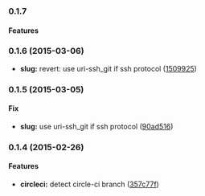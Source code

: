 ### 0.1.7

#### Features

### 0.1.6 (2015-03-06)

* **slug:** revert: use uri-ssh_git if ssh protocol ([1509925](https://github.com/packsaddle/ruby-saddler-reporter-support-git/commit/1509925b226eeff5245c04cff0a99039604c6f07))

### 0.1.5 (2015-03-05)

#### Fix

* **slug:** use uri-ssh_git if ssh protocol ([90ad516](https://github.com/packsaddle/ruby-saddler-reporter-support-git/commit/90ad516ccb5e39cdb374572fa43641383becdcfb))

### 0.1.4 (2015-02-26)

#### Features

* **circleci:** detect circle-ci branch ([357c77f](https://github.com/packsaddle/ruby-saddler-reporter-support-git/commit/357c77f75d783ce89c0c5a1fa367dcf4b04a59e1))
